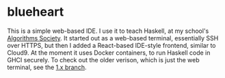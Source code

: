 # blueheart
This is a simple web-based IDE. I use it to teach Haskell, at my school's [Algorithms Society](https://asociety.xyz). It started out as a web-based terminal, essentially SSH over HTTPS, but then I added a React-based IDE-style frontend, similar to Cloud9. At the moment it uses Docker containers, to run Haskell code in GHCI securely. To check out the older verison, which is just the web terminal, see the [1.x branch](hashanp/blueheart/tree/1.x).
